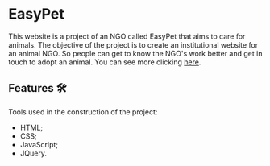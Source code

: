 # EasyPet
This website is a project of an NGO called EasyPet that aims to care for animals. The objective of the project is to create an institutional website for an animal NGO. So people can get to know the NGO's work better and get in touch to adopt an animal. You can see more clicking [here](https://vrrishabh28.github.io/EasyPet/EasyPet/index.html).


## Features :hammer_and_wrench:
Tools used in the construction of the project:
- HTML;
- CSS;
- JavaScript;
- JQuery.
